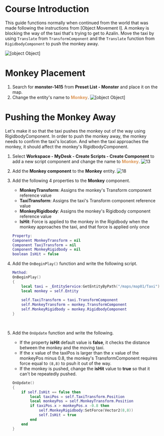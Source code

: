 # Course Introduction 
This guide functions normally when continued from the world that was made following the instructions from [Object Movement Ⅰ]. 
A monkey is blocking the way of the taxi that's trying to get to Azalin. Move the taxi by using `Translate` from `TransformComponent` and the `Translate` function from `RigidbodyComponent` to push the monkey away.

![[object Object]](https://mod-file.dn.nexoncdn.co.kr/bbs/17479080177867bce6cbfb0bd4a4d9233d6f9f549cc6d.gif "3")

# Monkey Placement
1. Search for **monster-1415** from **Preset List - Monster** and place it on the map.
2. Change the entity's name to <span style="color: #dc9656">**Monkey**</span>.
   ![[object Object]](https://mod-file.dn.nexoncdn.co.kr/bbs/1747967206328c03a4eb0cf424e2ca5471b700991cefa.png "MonkeyEntity")
# Pushing the Monkey Away
Let's make it so that the taxi pushes the monkey out of the way using RigidbodyComponent. In order to push the monkey away, the monkey needs to confirm the taxi's location. And when the taxi approaches the monkey, it should affect the monkey's RigidbodyComponent.
 
1. Select **Workspace - MyDesk - Create Scripts - Create Component** to add a new script component and change the name to <span style="color: #dc9656">**Monkey**</span>.
    ![13](https://mod-file.dn.nexoncdn.co.kr/bbs/16354916990243da854927fa84124a5c9b80e0f2aa9d3.png "13")

2. Add the **Monkey component** to the **Monkey** entity.
    ![18](https://mod-file.dn.nexoncdn.co.kr/bbs/1659681951398202605997c4d41c7aca3d4776d71e806.png "18")

3. Add the following 4 properties to the **Monkey** component.

    * **MonkeyTransform**: Assigns the monkey's Transform component reference value
    * **TaxiTransform**: Assigns the taxi's Transform component reference value
    * **MonkeyRigidbody**: Assigns the monkey's Rigidbody component reference value
    * **IsHit**: Force is applied to the monkey in the Rigidbody when the monkey approaches the taxi, and that force is applied only once

    ```lua
    Property:
    Component MonkeyTransform = nil    
    Component TaxiTransform = nil
    Component MonkeyRigidbody = nil 
    boolean IsHit = false 
    ```

4. Add the `OnBeginPlay()` function and write the following script.
    
    ```lua
    Method:
    OnBeginPlay()
    {
        local taxi = _EntityService:GetEntityByPath("/maps/map01/Taxi")
        local monkey = self.Entity
        
        self.TaxiTransform = taxi.TransformComponent
        self.MonkeyTransform = monkey.TransformComponent
        self.MonkeyRigidbody = monkey.RigidbodyComponent
    }
    ```
    <br>
5. Add the `OnUpdate` function and write the following.
   
   * If the property **isHit** default value is **false**, it checks the distance between the monkey and the moving taxi.
   * If the x value of the taxiPos is larger than the x value of the monkeyPos minus 0.8, the monkey's TransformComponent requires force equal to `(8,8)` to psuh it out of the way.
   * If the monkey is pushed, change the **isHit** value to **true** so that it can't be repeatedly pushed.

    ```lua
    OnUpdate()
    {
        if self.IsHit == false then
            local taxiPos = self.TaxiTransform.Position
            local monkeyPos = self.MonkeyTransform.Position
            if taxiPos.x > monkeyPos.x -0.8 then
                self.MonkeyRigidbody:SetForce(Vector2(8,8))
                self.IsHit = true
            end
        end
    }
    ```